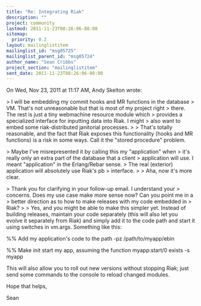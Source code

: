 ```yaml
---
title: "Re: Integrating Riak"
description: ""
project: community
lastmod: 2011-11-23T08:26:06-08:00
sitemap:
  priority: 0.2
layout: mailinglistitem
mailinglist_id: "msg05725"
mailinglist_parent_id: "msg05724"
author_name: "Sean Cribbs"
project_section: "mailinglistitem"
sent_date: 2011-11-23T08:26:06-08:00
---
```



On Wed, Nov 23, 2011 at 11:17 AM, Andy Skelton  wrote:

&gt; I will be embedding my commit hooks and MR functions in the database
&gt; VM. That's not unreasonable but that is most of my project right
&gt; there. The rest is just a tiny webmachine resource module which
&gt; provides a specialized interface for inputting data into Riak. I might
&gt; also want to embed some riak-distributed janitorial processes.
&gt;
&gt;
That's totally reasonable, and the fact that Riak exposes this
functionality (hooks and MR functions) is a risk in some ways. Call it the
"stored procedure" problem.


&gt; Maybe I've misrepresented it by calling this my "application" when
&gt; it's really only an extra part of the database that a client
&gt; application will use. I meant "application" in the Erlang/Rebar sense.
&gt; The real (exterior) application will absolutely use Riak's pb
&gt; interface.
&gt;
&gt;
Aha, now it's more clear.


&gt; Thank you for clarifying in your follow-up email. I understand your
&gt; concerns. Does my use case make more sense now? Can you point me in a
&gt; better direction as to how to make releases with my code embedded in
&gt; Riak?
&gt;
&gt;
Yes, and you might be able to make this simpler yet. Instead of building
releases, maintain your code separately (this will also let you evolve it
separately from Riak) and simply add it to the code path and start it using
switches in vm.args. Something like this:

%% Add my application's code to the path
-pz /path/to/myapp/ebin

%% Make init start my app, assuming the function myapp:start/0 exists
-s myapp

This will also allow you to roll out new versions without stopping Riak;
just send some commands to the console to reload changed modules.

Hope that helps,

Sean
